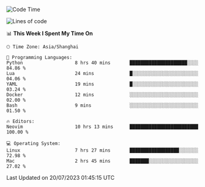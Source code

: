 <!--START_SECTION:waka-->
![Code Time](http://img.shields.io/badge/Code%20Time-1%2C446%20hrs%2046%20mins-blue)

![Lines of code](https://img.shields.io/badge/From%20Hello%20World%20I%27ve%20Written-261.9%20thousand%20lines%20of%20code-blue)

📊 **This Week I Spent My Time On** 

```text
🕑︎ Time Zone: Asia/Shanghai

💬 Programming Languages: 
Python                   8 hrs 40 mins       █████████████████████░░░░   84.86 % 
Lua                      24 mins             █░░░░░░░░░░░░░░░░░░░░░░░░   04.06 % 
YAML                     19 mins             █░░░░░░░░░░░░░░░░░░░░░░░░   03.24 % 
Docker                   12 mins             ░░░░░░░░░░░░░░░░░░░░░░░░░   02.00 % 
Bash                     9 mins              ░░░░░░░░░░░░░░░░░░░░░░░░░   01.50 % 

🔥 Editors: 
Neovim                   10 hrs 13 mins      █████████████████████████   100.00 % 

💻 Operating System: 
Linux                    7 hrs 27 mins       ██████████████████░░░░░░░   72.98 % 
Mac                      2 hrs 45 mins       ███████░░░░░░░░░░░░░░░░░░   27.02 % 
```


 Last Updated on 20/07/2023 01:45:15 UTC
<!--END_SECTION:waka-->
